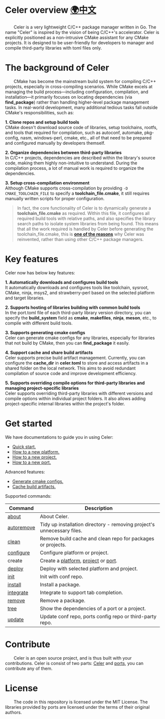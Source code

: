 # Celer overview [🌍中文](../zh-CH/README.md)

&emsp;&emsp;Celer is a very lightweight C/C++ package manager written in Go. The name "Celer" is inspired by the vision of being C/C++'s accelerator. Celer is explicitly positioned as a non-intrusive CMake assistant for any CMake projects. It is designed to be user-friendly for developers to manager and compile third-party libraries with toml files only.

# The background of Celer

&emsp;&emsp;CMake has become the mainstream build system for compiling C/C++ projects, especially in cross-compiling scenarios. While CMake excels at managing the build process—including configuration, compilation, and installation—it primarily focuses on locating dependencies (via **find_package**) rather than handling higher-level package management tasks. In real-world development, many additional tedious tasks fall outside CMake's responsibilities, such as:

**1. Clone repos and setup build tools**  
CMake doesn't download source code of libraries, setup toolchains, rootfs, and tools that required for compilation, such as autoconf, automake, pkg-config, nasm, windows-perl, cmake, etc., all of that need to be prepared and configured manually by developers themself.

**2. Organize dependencies between third-party libraries**  
In C/C++ projects, dependencies are described within the library's source code, making them highly non-intuitive to understand. During the compilation process, a lot of manual work is required to organize the dependencies.

**3. Setup cross-compilation environment**  
Although CMake supports cross-compilation by providing `-D CMAKE_TOOLCHAIN_FILE` to specify a **toolchain_file.cmake**, it still requires manually written scripts for proper configuration.

>In fact, the core functionality of Celer is to dynamically generate a **toolchain_file.cmake** as required. Within this file, it configures all required build tools with relative paths, and also specifies the library search paths to isolate system libraries from being found. This means that all the work required  is handled by Celer before generating the toolchain_file.cmake, this is [**one of the reasons**](./why_reinvent_celer.md) why Celer was reinvented, rather than using other C/C++ package managers.

# Key features

Celer now has below key features:

**1. Automatically downloads and configures build tools**  
It automatically downloads and configures tools like toolchain, sysroot, CMake, ninja, msys2, and strawberry-perl based on the selected platform and target libraries.

**2. Supports hosting of libraries building with common build tools**  
In the port.toml file of each third-party library version directory, you can specify the **build_system** field as **cmake**, **makefiles**, **ninja**, **meson**, etc., to compile with different build tools.

**3. Supports generating cmake configs**  
Celer can generate cmake configs for any libraries, especially for libraries that not build by CMake, then you can **find_package** it easily.

**4. Support cache and share build artifacts**  
Celer supports precise build artifact management. Currently, you can configure the **cache_dir** in **celer.toml** to store and access artifacts in a shared folder on the local network. This aims to avoid redundant compilation of source code and improve development efficiency.

**5. Supports overriding compile options for third-party libraries and managing project-specific libraries**  
Celer supports overriding third-party libraries with different versions and compile options within individual project folders. It also allows adding project-specific internal libraries within the project's folder.

# Get started

We have documentations to guide you in using Celer:

- [Quick start.](./quick_start.md)
- [How to a new platform.](./config_add_platform.md)
- [How to a new project.](./config_add_project.md)
- [How to a new port.](./config_add_port.md)

Advanced features:

- [Generate cmake configs.](./config_generate_cmake_config.md)
- [Cache build artifacts.](./config_cache_management.md)

Supported commands:

| Command                               | Description                                                                   |
| ------------------------------------- | ----------------------------------------------------------------------------- |
| [about](./cmd_about.md)               | About Celer.                                                                  |
| [autoremove](./cmd_autoremove.md)     | Tidy up installation directory - removing project's unnecessary files.        |
| [clean](./cmd_clean.md)               | Remove build cache and clean repo for packages or projects.                   |
| [configure](./quick_start.md#4-configure-platform-or-project) | Configure platform or project.                        |
| create                                | Create a [platform](./config_add_platform.md), [project](./config_add_project.md) or [port](./config_add_port.md). |
| [deploy](./cmd_deploy.md)             | Deploy with selected platform and project.                                    |
| [init](./quick_start.md#3-setup-conf) | Init with conf repo.                                                          |
| [install](./cmd_install.md)           | Install a package.                                                            |
| [integrate](./cmd_integrate.md)       | Integrate to support tab completion.                                          |
| [remove](./cmd_remove.md)             | Remove a package.                                                             |
| [tree](./cmd_tree.md)                 | Show the dependencies of a port or a project.                                 |
| [update](./cmd_update.md)             | Update conf repo, ports config repo or third-party repo.                      |

# Contribute

&emsp;&emsp;Celer is an open source project, and is thus built with your contributions. Celer is consist of two parts: [Celer](https://github.com/celer-pkg/celer.git) and [ports](https://github.com/celer-pkg/ports.git), you can contribute any of them.

# License

&emsp;&emsp;The code in this repository is licensed under the MIT License. The libraries provided by ports are licensed under the terms of their original authors.
